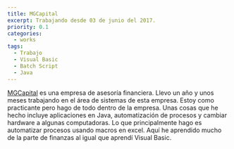 ```yaml
---
title: MGCapital
excerpt: Trabajando desde 03 de junio del 2017.
priority: 0.1
categories:
  - works
tags:
  - Trabajo
  - Visual Basic
  - Batch Script
  - Java
---
```


<a href="http://www.mgcapital.net/">MGCapital</a> es una empresa de asesoría
financiera. Llevo un año y unos meses trabajando en el área de sistemas de esta
empresa. Estoy como practicante pero hago de todo dentro de la empresa. Unas
cosas que he hecho incluye aplicaciones en Java, automatización de procesos y
cambiar hardware a algunas computadoras. Lo que principalmente hago es
automatizar procesos usando macros en excel. Aquí he aprendido mucho de la
parte de finanzas al igual que aprendí Visual Basic.
